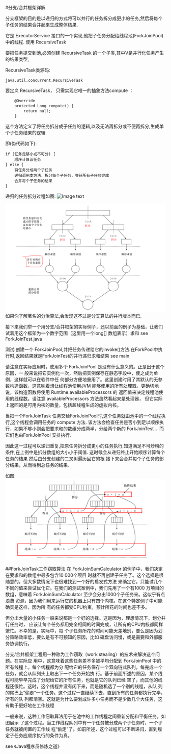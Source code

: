 #分支/合并框架详解

分支框架的目的是以递归的方式将可以并行的任务拆分成更小的任务,然后将每个子任务的结果合并起来生成整体结果.

它是 ExecutorService 接口的一个实现,他把子任务分配给线程池(ForkJoinPool)中的线程.
使用 RecursiveTask

要把任务提交到池,必须创建 RecursiveTask 的一个子类,其中V是并行化任务产生的结果类型,

RecursiveTask类源码:
```
java.util.concurrent.RecursiveTask
```
要定义 RecursiveTask， 只需实现它唯一的抽象方法compute ：
```
    @Override
    protected Long compute() {
        return null;
    }
```
这个方法定义了将任务拆分成子任务的逻辑,以及无法再拆分或不便再拆分,生成单个子任务结果的逻辑.

即(伪代码如下):
```
if (任务足够小或不可分) {
    顺序计算该任务
} else {
    将任务分成两个子任务
    递归调用本方法，拆分每个子任务，等待所有子任务完成
    合并每个子任务的结果
}
```
递归的任务拆分过程如图:
![Image text](https://raw.githubusercontent.com/itguang/java8/master/java8_06/images/6.png)

![](./fork_join1.png)
如果你了解著名的分治算法,会发现这不过是分支算法的并行版本而已.

接下来我们举一个用分支/合并框架的实际例子，还以前面的例子为基础，让我们试着用这个框架为一个数字范围（这里用一个long[] 数组表示）求和
see ForkJoinTest.java

测试:创建一个 ForkJoinPool,并把任务传递给它的invoke()方法.在ForkPool中执行时,返回结果就是ForkJoinTest的并行递归求和结果
see main

请注意在实际应用时，使用多个 ForkJoinPool 是没有什么意义的。正是出于这个原因，一
般来说把它实例化一次，然后把实例保存在静态字段中，使之成为单例，这样就可以在软件中任
何部分方便地重用了。这里创建时用了其默认的无参数构造函数，这意味着想让线程池使用JVM
能够使用的所有处理器。更确切地说，该构造函数将使用 Runtime.availableProcessors 的
返回值来决定线程池使用的线程数。请注意 availableProcessors 方法虽然看起来是处理器，
但它实际上返回的是可用内核的数量，包括超线程生成的虚拟内核。

当把一个ForkJoinTask 任务交给ForkJoinPool时,这个任务就由池中的一个线程执行,这个线程会调用任务的 compute 方法.
该方法会检查任务是否小到足以顺序执行，如果不够小则会把要求和的数组分成两半，分给两个新的 ForkJoinTest ，而它们也由ForkJoinPool 安排执行.

因此这一过程可以递归重复,把原任务拆分成更小的任务执行,知道满足不可炒粉的条件,在上例中是拆分数组的大小小于阀值.
这时候会从递归终止开始顺序计算每个任务的结果.然后由分支创建的二叉树遍历回它的根.接下来会合并每个子任务的部分结果，从而得到总任务的结果.

如图:
![](./fork_join2.png)

##ForkJoinTask工作窃取算法
在 ForkJoinSumCalculator 的例子中，我们决定在要求和的数组中最多包含10 000个项目
时就不再创建子任务了。这个选择是很随意的，但大多数情况下也很难找到一个好的启发式方法
来确定它，只能试几个不同的值来尝试优化它。在我们的测试案例中，我们先用了一个有1000
万项目的数组，意味着 ForkJoinSumCalculator 至少会分出1000个子任务来。这似乎有点浪费
资源，因为我们用来运行它的机器上只有四个内核。在这个特定例子中可能确实是这样，因为所
有的任务都受CPU约束，预计所花的时间也差不多。

但分出大量的小任务一般来说都是一个好的选择。这是因为，理想情况下，划分并行任务时，
应该让每个任务都用完全相同的时间完成，让所有的CPU内核都同样繁忙。不幸的是，实际中，每
个子任务所花的时间可能天差地别，要么是因为划分策略效率低，要么是有不可预知的原因，比如
磁盘访问慢，或是需要和外部服务协调执行。

分支/合并框架工程用一种称为工作窃取（work stealing）的技术来解决这个问题。在实际应
用中，这意味着这些任务差不多被平均分配到 ForkJoinPool 中的所有线程上。每个线程都为分
配给它的任务保存一个双向链式队列，每完成一个任务，就会从队列头上取出下一个任务开始执
行。基于前面所述的原因，某个线程可能早早完成了分配给它的所有任务，也就是它的队列已经
空了，而其他的线程还很忙。这时，这个线程并没有闲下来，而是随机选了一个别的线程，从队
列的尾巴上“偷走”一个任务。这个过程一直继续下去，直到所有的任务都执行完毕，所有的队
列都清空。这就是为什么要划成许多小任务而不是少数几个大任务，这有助于更好地在工作线程

一般来说，这种工作窃取算法用于在池中的工作线程之间重新分配和平衡任务。如图展示
了这个过程。当工作线程队列中有一个任务被分成两个子任务时，一个子任务就被闲置的工作线
程“偷走”了。如前所述，这个过程可以不断递归，直到规定子任务应顺序执行的条件为真。

see 《Java程序员修炼之道》